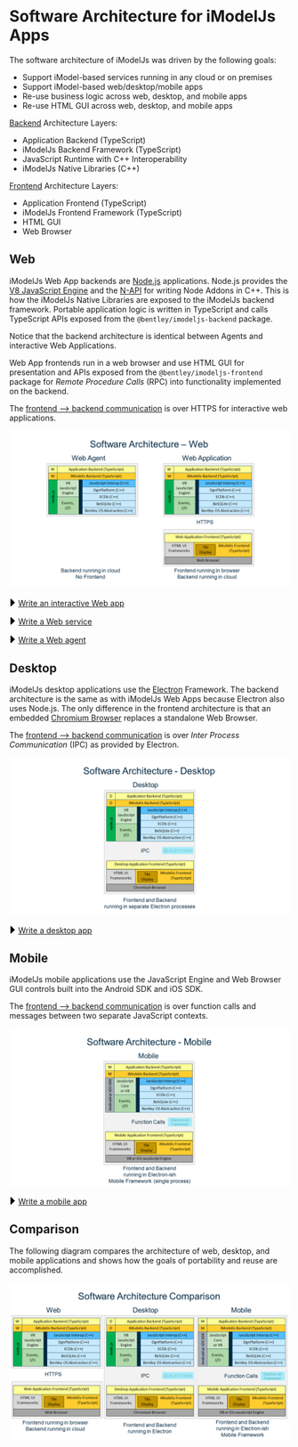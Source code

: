 # Software Architecture for iModelJs Apps

The software architecture of iModelJs was driven by the following goals:

- Support iModel-based services running in any cloud or on premises
- Support iModel-based web/desktop/mobile apps
- Re-use business logic across web, desktop, and mobile apps
- Re-use HTML GUI across web, desktop, and mobile apps

[Backend](../learning/Glossary.md#backend) Architecture Layers:

- Application Backend (TypeScript)
- iModelJs Backend Framework (TypeScript)
- JavaScript Runtime with C++ Interoperability
- iModelJs Native Libraries (C++)

[Frontend](../learning/Glossary.md#frontend) Architecture Layers:

- Application Frontend (TypeScript)
- iModelJs Frontend Framework (TypeScript)
- HTML GUI
- Web Browser

## Web

iModelJs Web App backends are [Node.js](http://www.nodejs.org) applications.
Node.js provides the [V8 JavaScript Engine](https://developers.google.com/v8/) and the [N-API](https://github.com/nodejs/abi-stable-node) for writing Node Addons in C++.
This is how the iModelJs Native Libraries are exposed to the iModelJs backend framework.
Portable application logic is written in TypeScript and calls TypeScript APIs exposed from the `@bentley/imodeljs-backend` package.

Notice that the backend architecture is identical between Agents and interactive Web Applications.

Web App frontends run in a web browser and use HTML GUI for presentation and APIs exposed from the `@bentley/imodeljs-frontend` package for *Remote Procedure Calls* (RPC) into functionality implemented on the backend.

The [frontend --> backend communication](./RpcInterface.md) is over HTTPS for interactive web applications.

![SoftwareArchitecture-Web](./SoftwareArchitecture-Web.png)

![>](./right_chevron.png)[Write an interactive Web app](../learning/WriteAnInteractiveWebApp.md)

![>](./right_chevron.png)[Write a Web service](../learning/WriteAWebService.md)

![>](./right_chevron.png)[Write a Web agent](../learning/WriteAWebAgent.md)

## Desktop

iModelJs desktop applications use the [Electron](https://electronjs.org/) Framework.
The backend architecture is the same as with iModelJs Web Apps because Electron also uses Node.js.
The only difference in the frontend architecture is that an embedded [Chromium Browser](https://www.chromium.org/Home) replaces a standalone Web Browser.

The [frontend --> backend communication](./RpcInterface.md) is over *Inter Process Communication* (IPC) as provided by Electron.

![SoftwareArchitecture-Desktop](./SoftwareArchitecture-Desktop.png)

![>](./right_chevron.png)[Write a desktop app](../learning/WriteAnInteractiveDesktopApp.md)

## Mobile

iModelJs mobile applications use the JavaScript Engine and Web Browser GUI controls built into the Android SDK and iOS SDK.

The [frontend --> backend communication](./RpcInterface.md) is over function calls and messages between two separate JavaScript contexts.

![SoftwareArchitecture-Mobile](./SoftwareArchitecture-Mobile.png)

![>](./right_chevron.png)[Write a mobile app](../learning/WriteAnInteractiveMobileApp.md)

## Comparison

The following diagram compares the architecture of web, desktop, and mobile applications and shows how the goals of portability and reuse are accomplished.

![SoftwareArchitecture-Comparison](./SoftwareArchitecture-Comparison.png)
